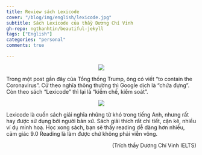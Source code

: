 ```yaml
---
title: Review sách Lexicode
cover: "/blog/img/english/lexicode.jpg"
subtitle: Sách Lexicode của thầy Dương Chí Vinh
gh-repo: ngthanhtin/beautiful-jekyll
tags: ["English"]
categories: "personal"
comments: true

---
```


<p align="center">
  <img src="https://github.com/ngthanhtin/ngthanhtin.github.io/blob/master/_data/lexicode.jpg?raw=true">
</p>

Trong một post gần đây của Tổng thống Trump, ông có viết “to contain the Coronavirus”. Cứ theo nghĩa thông thường thì Google dịch là “chứa đựng”. Còn theo sách “Lexicode” thì lại là “kiềm chế, kiểm soát”.

<p align="center">
  <img src="https://github.com/ngthanhtin/ngthanhtin.github.io/blob/master/_data/trump_post.jpg?raw=true">
</p>

Lexicode là cuốn sách giải nghĩa những từ khó trong tiếng Anh, nhưng rất hay được sử dụng bởi người bản xứ. Sách giải thích rất chi tiết, cặn kẽ, nhiều ví dụ minh hoạ. Học xong sách, bạn sẽ thấy reading dễ dàng hơn nhiều, cảm giác 9.0 Reading là làm được chứ không phải viễn vông.

<div style="text-align: right"> (Trích thầy Dương Chí Vinh IELTS) </div>
